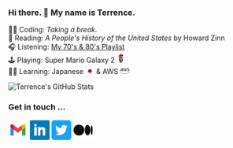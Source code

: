 ### Hi there. 👋 My name is Terrence.

👨‍💻 Coding: _Taking a break._  
📖 Reading: _A People's History of the United States_ by Howard Zinn  
🎧 Listening: [My 70's & 80's Playlist](https://open.spotify.com/playlist/1lopKCSjzAGdlX4uUD10aE?si=RxILWybtQuWreaCcmwNS3A)  
🕹 Playing: Super Mario Galaxy 2 <img src="https://raw.githubusercontent.com/terrencemm2/terrencemm2/main/assets/mario.gif" height=18 />  
👨‍🏫 Learning: Japanese <img src="https://raw.githubusercontent.com/terrencemm2/terrencemm2/main/assets/japanese_flag.png" height=12 /> & AWS <img src="https://raw.githubusercontent.com/terrencemm2/terrencemm2/main/assets/aws_logo.png" height=12 />  

![Terrence's GitHub Stats](https://github-readme-stats.vercel.app/api?username=terrencemm2&count_private=true&show_icons=true&title_color=20c997&bg_color=333&text_color=eee&icon_color=20c997&hide_border=true)

### Get in touch ...

[<img src="https://raw.githubusercontent.com/terrencemm2/terrencemm2/main/assets/gmail_logo.png" height=40 />](mailto:terrencemm2@gmail.com") 
[<img src="https://raw.githubusercontent.com/terrencemm2/terrencemm2/main/assets/linkedin_logo.png" height=40 />](https://www.linkedin.com/in/terrencemahnken/)
[<img src="https://raw.githubusercontent.com/terrencemm2/terrencemm2/main/assets/twitter_logo.png" height=40 />](https://twitter.com/TerrenceMahnken)
[<img src="https://raw.githubusercontent.com/terrencemm2/terrencemm2/main/assets/medium_logo.png" height=40 />](https://medium.com/@terrencemm2)
